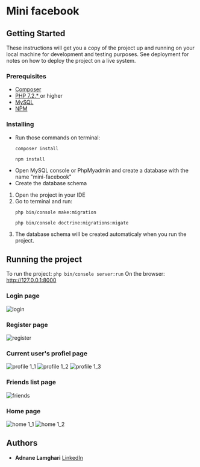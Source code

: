 # Mini facebook

## Getting Started

These instructions will get you a copy of the project up and running on your local machine for development and testing purposes. See deployment for notes on how to deploy the project on a live system.

### Prerequisites
  * [Composer](https://getcomposer.org)
  * [PHP 7.2.* ](http://php.net/downloads.php) or higher
  * [MySQL](https://www.mysql.com/fr/)
  * [NPM](https://www.npmjs.com/get-npm)

### Installing

* Run those commands on terminal:
	```
	composer install
	```
	```
	npm install
	```
* Open MySQL console or PhpMyadmin and create a database with the name "mini-facebook"
* Create the database schema
1. Open the project in your IDE
2. Go to terminal and run:
	```
	php bin/console make:migration
	```
	```
	php bin/console doctrine:migrations:migate
	```
5. The database schema will be created automaticaly when you run the project.


## Running the project

To run the project:
	```
	php bin/console server:run
	```
On the browser: http://127.0.0.1:8000    

### Login page
![login](https://user-images.githubusercontent.com/31404363/46182834-dc968d00-c2c5-11e8-83f0-254d7e55d059.PNG)

### Register page
![register](https://user-images.githubusercontent.com/31404363/46182840-dd2f2380-c2c5-11e8-8737-99ad229cf199.PNG)

### Current user's profiel page
![profile 1_1](https://user-images.githubusercontent.com/31404363/46182837-dc968d00-c2c5-11e8-9cc8-679e57744d6f.PNG)
![profile 1_2](https://user-images.githubusercontent.com/31404363/46182838-dd2f2380-c2c5-11e8-9f74-7bb4f9ce1d52.PNG)
![profile 1_3](https://user-images.githubusercontent.com/31404363/46182839-dd2f2380-c2c5-11e8-8681-a200fd59f5d5.PNG)

### Friends list page
![friends](https://user-images.githubusercontent.com/31404363/46182831-dbfdf680-c2c5-11e8-8765-e30dd654192d.PNG)

### Home page
![home 1_1](https://user-images.githubusercontent.com/31404363/46182832-dc968d00-c2c5-11e8-84ce-c14e73d0a1e1.PNG)
![home 1_2](https://user-images.githubusercontent.com/31404363/46182833-dc968d00-c2c5-11e8-8cd0-509b41546e5a.PNG)

## Authors

* **Adnane Lamghari** [LinkedIn](https://www.linkedin.com/in/adnane-lamghari/)









